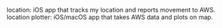 location: iOS app that tracks my location and reports movement to AWS.
location plotter: iOS/macOS app that takes AWS data and plots on map.